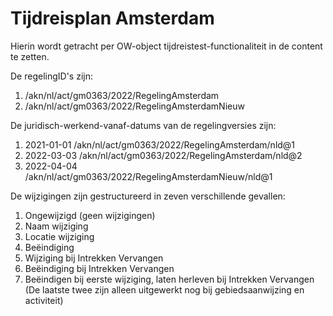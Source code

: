 # Tijdreisplan Amsterdam
Hierin wordt getracht per OW-object tijdreistest-functionaliteit in de content te zetten.

De regelingID's zijn:
1. /akn/nl/act/gm0363/2022/RegelingAmsterdam
2. /akn/nl/act/gm0363/2022/RegelingAmsterdamNieuw

De juridisch-werkend-vanaf-datums van de regelingversies zijn: 
1. 2021-01-01 /akn/nl/act/gm0363/2022/RegelingAmsterdam/nld@1
2. 2022-03-03 /akn/nl/act/gm0363/2022/RegelingAmsterdam/nld@2
3. 2022-04-04 /akn/nl/act/gm0363/2022/RegelingAmsterdamNieuw/nld@1 

De wijzigingen zijn gestructureerd in zeven verschillende gevallen:
1. Ongewijzigd (geen wijzigingen)
2. Naam wijziging
3. Locatie wijziging
4. Beëindiging
5. Wijziging bij Intrekken Vervangen
6. Beëindiging bij Intrekken Vervangen
7. Beëindigen bij eerste wijziging, laten herleven bij Intrekken Vervangen
(De laatste twee zijn alleen uitgewerkt nog bij gebiedsaanwijzing en activiteit)

